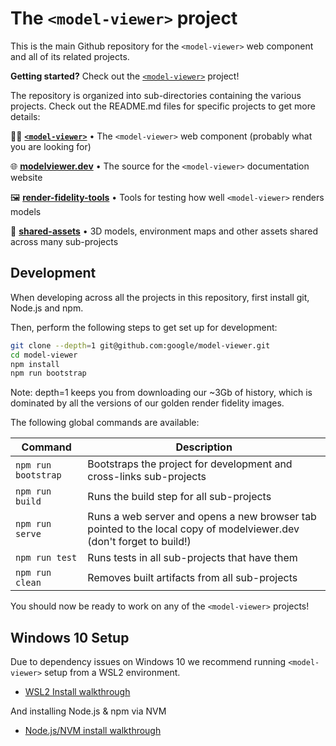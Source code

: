 # The `<model-viewer>` project

This is the main Github repository for the `<model-viewer>` web component and
all of its related projects.

**Getting started?** Check out the [`<model-viewer>`](packages/model-viewer) project!

The repository is organized into sub-directories containing the various projects.
Check out the README.md files for specific projects to get more details:

👩‍🚀 **[`<model-viewer>`](packages/model-viewer)** • The `<model-viewer>` web component (probably what you are looking for)

🌐 **[modelviewer.dev](packages/modelviewer.dev)** • The source for the `<model-viewer>` documentation website

🖼 **[render-fidelity-tools](packages/render-fidelity-tools)** • Tools for testing how well `<model-viewer>` renders models

🎨 **[shared-assets](packages/shared-assets)** • 3D models, environment maps and other assets shared across many sub-projects

## Development

When developing across all the projects in this repository, first install git,
Node.js and npm.

Then, perform the following steps to get set up for development:

```sh
git clone --depth=1 git@github.com:google/model-viewer.git
cd model-viewer
npm install
npm run bootstrap
```

Note: depth=1 keeps you from downloading our ~3Gb of history, which is dominated by all the versions of our golden render fidelity images.

The following global commands are available:

Command                        | Description
------------------------------ | -----------
`npm run bootstrap`            | Bootstraps the project for development and cross-links sub-projects
`npm run build`                | Runs the build step for all sub-projects
`npm run serve`                | Runs a web server and opens a new browser tab pointed to the local copy of modelviewer.dev (don't forget to build!)
`npm run test`                 | Runs tests in all sub-projects that have them
`npm run clean`                | Removes built artifacts from all sub-projects

You should now be ready to work on any of the `<model-viewer>` projects!

## Windows 10 Setup
Due to dependency issues on Windows 10 we recommend running `<model-viewer>` setup from a WSL2 environment.
 * [WSL2 Install walkthrough](https://docs.microsoft.com/en-us/windows/wsl/install-win10)

And installing Node.js & npm via NVM
 * [Node.js/NVM install walkthrough](https://docs.microsoft.com/en-us/windows/nodejs/setup-on-wsl2)
